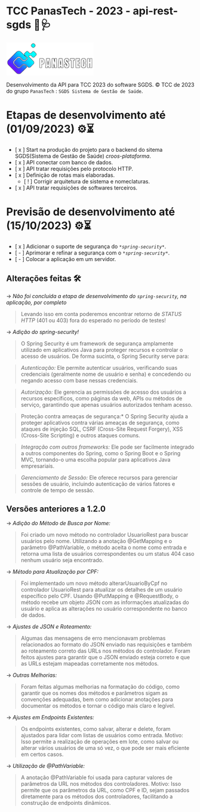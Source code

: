 # TCC PanasTech - 2023 - api-rest-sgds 🧬🩺

![PanasTech logomarca](https://raw.githubusercontent.com/PHRGusmao/api-rest-sgds/main/src/main/resources/img/PanasTech%20logomarca.png)

Desenvolvimento da API para TCC 2023 do software SGDS.
© TCC de 2023 do grupo `PanasTech`  : `SGDS Sistema de Gestão de Saúde`.

# Etapas de desenvolvimento até (01/09/2023) ⚙⏳
- [ x ] Start na produção do projeto para o backend do sitema SGDS(Sistema de Gestão de Saúde) *croos-plataforma*.
- [ x ] API conectar com banco de dados. 
- [ x ] API tratar requisições pelo protocolo HTTP.
- [ x ] Definição de rotas mais elaboradas.
  - [ ! ] Corrigir arquitetura de sistema e nomeclaturas.
- [ x ] API tratar requisições de softwares terceiros.

# Previsão de desenvolvimento até (15/10/2023) ⚙⏳
- [ x ] Adicionar o suporte de segurança do _`*spring-security*`_.
- [ - ] Aprimorar e refinar a segurança com o _`*spring-security*`_.
- [ - ] Colocar a aplicação em um servidor.


## Alterações feitas 🛠

-> *Não foi concluída a etapa de desenvolvimento do _`spring-security`_, na aplicação, por completo*

> Levando isso em conta poderemos encontrar retorno de _STATUS HTTP_ (401 ou 403) fora do esperado no período de testes!

-> *Adição do spring-security!*

> O Spring Security é um framework de segurança amplamente utilizado em aplicativos Java para proteger recursos e controlar o acesso de usuários. De forma sucinta, o Spring Security serve para:

> *Autenticação:* Ele permite autenticar usuários, verificando suas credenciais (geralmente nome de usuário e senha) e concedendo ou negando acesso com base nessas credenciais.

> *Autorização:* Ele gerencia as permissões de acesso dos usuários a recursos específicos, como páginas da web, APIs ou métodos de serviço, garantindo que apenas usuários autorizados tenham acesso.

> Proteção contra ameaças de segurança:* O Spring Security ajuda a proteger aplicativos contra várias ameaças de segurança, como ataques de injeção SQL, CSRF (Cross-Site Request Forgery), XSS (Cross-Site Scripting) e outros ataques comuns.

> *Integração com outros frameworks:* Ele pode ser facilmente integrado a outros componentes do Spring, como o Spring Boot e o Spring MVC, tornando-o uma escolha popular para aplicativos Java empresariais.
 
> *Gerenciamento de Sessão:* Ele oferece recursos para gerenciar sessões de usuário, incluindo autenticação de vários fatores e controle de tempo de sessão.

## Versões anteriores a 1.2.0
 
-> *Adição do Método de Busca por Nome:*

>Foi criado um novo método no controlador UsuarioRest para buscar usuários pelo nome. Utilizando a anotação @GetMapping e o parâmetro @PathVariable, o método aceita o nome como entrada e retorna uma lista de usuários correspondentes ou um status 404 caso nenhum usuário seja encontrado.

-> *Método para Atualização por CPF:*

>Foi implementado um novo método alterarUsuarioByCpf no controlador UsuarioRest para atualizar os detalhes de um usuário específico pelo CPF. Usando @PutMapping e @RequestBody, o método recebe um objeto JSON com as informações atualizadas do usuário e aplica as alterações no usuário correspondente no banco de dados.

-> *Ajustes de JSON e Roteamento:*

>Algumas das mensagens de erro mencionavam problemas relacionados ao formato do JSON enviado nas requisições e também ao roteamento correto das URLs nos métodos do controlador. Foram feitos ajustes para garantir que o JSON enviado esteja correto e que as URLs estejam mapeadas corretamente nos métodos.

-> *Outras Melhorias:*

>Foram feitas algumas melhorias na formatação do código, como garantir que os nomes dos métodos e parâmetros sigam as convenções adequadas, bem como adicionar anotações para documentar os métodos e tornar o código mais claro e legível.

-> *Ajustes em Endpoints Existentes:*

>Os endpoints existentes, como salvar, alterar e delete, foram ajustados para lidar com listas de usuários como entrada.
>Motivo: Isso permite a realização de operações em lote, como salvar ou alterar vários usuários de uma só vez, o que pode ser mais eficiente em certos casos.

-> *Utilização de @PathVariable:*

>A anotação @PathVariable foi usada para capturar valores de parâmetros da URL nos métodos dos controladores.
>Motivo: Isso permite que os parâmetros da URL, como CPF e ID, sejam passados diretamente para os métodos dos controladores, facilitando a construção de endpoints dinâmicos.
